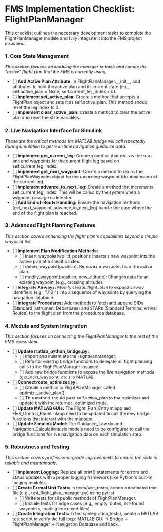 # **FMS Implementation Checklist: FlightPlanManager**

This checklist outlines the necessary development tasks to complete the FlightPlanManager module and fully integrate it into the FMS project structure.

### **1\. Core State Management**

*This section focuses on enabling the manager to track and handle the "active" flight plan that the FMS is currently using.*

* \[ \] **Add Active Plan Attribute:** In FlightPlanManager.\_\_init\_\_, add attributes to hold the active plan and its current state (e.g., self.active\_plan \= None, self.current\_leg\_index \= 0).  
* \[ \] **Implement set\_active\_plan:** Create a method that accepts a FlightPlan object and sets it as self.active\_plan. This method should reset the leg index to 0\.  
* \[ \] **Implement clear\_active\_plan:** Create a method to clear the active plan and reset the state variables.

### **2\. Live Navigation Interface for Simulink**

*These are the critical methods the MATLAB bridge will call repeatedly during simulation to get real-time navigation guidance data.*

* \[ \] **Implement get\_current\_leg:** Create a method that returns the start and end waypoints for the current flight leg based on self.current\_leg\_index.  
* \[ \] **Implement get\_next\_waypoint:** Create a method to return the FlightPlanWaypoint object for the upcoming waypoint (the destination of the current leg).  
* \[ \] **Implement advance\_to\_next\_leg:** Create a method that increments self.current\_leg\_index. This will be called by the system when a waypoint passage is detected.  
* \[ \] **Add End-of-Route Handling:** Ensure the navigation methods (get\_next\_waypoint, advance\_to\_next\_leg) handle the case where the end of the flight plan is reached.

### **3\. Advanced Flight Planning Features**

*This section covers enhancing the flight plan's capabilities beyond a simple waypoint list.*

* \[ \] **Implement Plan Modification Methods:**  
  * \[ \] insert\_waypoint(wp\_id, position): Inserts a new waypoint into the active plan at a specific index.  
  * \[ \] delete\_waypoint(position): Removes a waypoint from the active plan.  
  * \[ \] modify\_waypoint(position, new\_altitude): Changes data for an existing waypoint (e.g., crossing altitude).  
* \[ \] **Integrate Airways:** Modify create\_flight\_plan to expand airway identifiers (e.g., "J121") into a sequence of waypoints by querying the navigation database.  
* \[ \] **Integrate Procedures:** Add methods to fetch and append SIDs (Standard Instrument Departures) and STARs (Standard Terminal Arrival Routes) to the flight plan from the procedures database.

### **4\. Module and System Integration**

*This section focuses on connecting the FlightPlanManager to the rest of the FMS ecosystem.*

* \[ \] **Update matlab\_python\_bridge.py:**  
  * \[ \] Import and instantiate the FlightPlanManager.  
  * \[ \] Refactor existing bridge functions to delegate all flight planning calls to the FlightPlanManager instance.  
  * \[ \] Add new bridge functions to expose the live navigation methods (get\_next\_waypoint, etc.) to MATLAB.  
* \[ \] **Connect route\_optimizer.py:**  
  * \[ \] Create a method in FlightPlanManager called optimize\_active\_plan().  
  * \[ \] This method should pass self.active\_plan to the optimizer and update it with the returned, optimized route.  
* \[ \] **Update MATLAB GUIs:** The Flight\_Plan\_Entry.mlapp and FMS\_Control\_Panel.mlapp need to be updated to call the new bridge functions that interact with the manager.  
* \[ \] **Update Simulink Model:** The Guidance\_Law.slx and Navigation\_Calculations.slx models need to be configured to call the bridge functions for live navigation data on each simulation step.

### **5\. Robustness and Testing**

*This section covers professional-grade improvements to ensure the code is reliable and maintainable.*

* \[ \] **Implement Logging:** Replace all print() statements for errors and status updates with a proper logging framework (like Python's built-in logging module).  
* \[ \] **Create Formal Unit Tests:** In tests/unit\_tests/, create a dedicated test file (e.g., test\_flight\_plan\_manager.py) using pytest.  
  * \[ \] Write tests for all public methods of FlightPlanManager.  
  * \[ \] Include tests for edge cases (e.g., empty routes, not-found waypoints, loading corrupted files).  
* \[ \] **Create Integration Tests:** In tests/integration\_tests/, create a MATLAB test script to verify the full loop: MATLAB GUI \-\> Bridge \-\> FlightPlanManager \-\> Navigation Database and back.